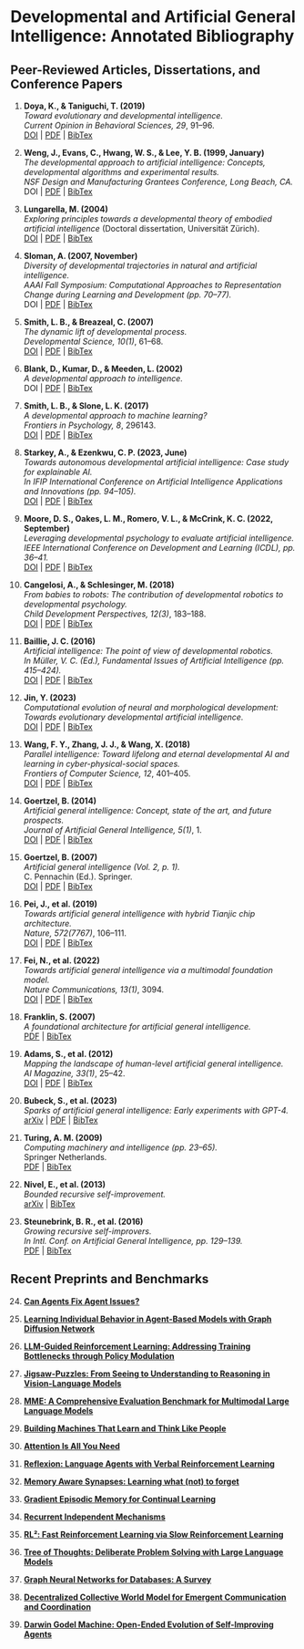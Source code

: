 # Developmental and Artificial General Intelligence: Annotated Bibliography

## Peer-Reviewed Articles, Dissertations, and Conference Papers

1. **Doya, K., & Taniguchi, T. (2019)**  
   *Toward evolutionary and developmental intelligence.*  
   *Current Opinion in Behavioral Sciences, 29*, 91–96.  
   [DOI](https://doi.org/10.1016/j.cobeha.2019.04.005) | [PDF](https://drive.google.com/file/d/1jPxUv3oKY9f7FO2D3TNTDp8cfc-Ul1rc/view) | [BibTex](https://scholar.googleusercontent.com/scholar.bib?q=info:r1v4Ac1aVCAJ:scholar.google.com/&output=citation&scisdr=CgJeZl9mEL6uwv_24Wc:AAZF9b8AAAAAaEfw-Wdqjf4i9Aj4MPFcnpxKm54&scisig=AAZF9b8AAAAAaEfw-Sfg7wTZkd-xRbAA_ZUs3hw&scisf=4&ct=citation&cd=-1&hl=en)

2. **Weng, J., Evans, C., Hwang, W. S., & Lee, Y. B. (1999, January)**  
   *The developmental approach to artificial intelligence: Concepts, developmental algorithms and experimental results.*  
   *NSF Design and Manufacturing Grantees Conference, Long Beach, CA.*  
   DOI | [PDF](https://drive.google.com/file/d/1_WRs4peqtX5xUD0meaucTleBQXDLw63U/view) | [BibTex](https://scholar.googleusercontent.com/scholar.bib?q=info:ZP422P__UX0J:scholar.google.com/&output=citation&scisdr=CgJeZl9mEL6uwv_2r0g:AAZF9b8AAAAAaEfwt0hlQ5MzahgOeYoT58MACFE&scisig=AAZF9b8AAAAAaEfwtzgeBltv4LWojzXVBoKApG4&scisf=4&ct=citation&cd=-1&hl=en)

4. **Lungarella, M. (2004)**  
   *Exploring principles towards a developmental theory of embodied artificial intelligence* (Doctoral dissertation, Universität Zürich).  
   [DOI](https://doi.org/10.5167/uzh-179106) | [PDF](https://drive.google.com/file/d/157y1XSCtUD6KibyyFTijI1E6wLHpobg-/view) | [BibTex](https://scholar.googleusercontent.com/scholar.bib?q=info:yfHtHiFLxWkJ:scholar.google.com/&output=citation&scisdr=CgJeZl9mEL6uwv_3rZ0:AAZF9b8AAAAAaEfxtZ2H52QE2LKVHIs7g1klJu4&scisig=AAZF9b8AAAAAaEfxtU-Cb-kTX0mhfKmZhVz3rOY&scisf=4&ct=citation&cd=-1&hl=en)

5. **Sloman, A. (2007, November)**  
   *Diversity of developmental trajectories in natural and artificial intelligence.*  
   *AAAI Fall Symposium: Computational Approaches to Representation Change during Learning and Development (pp. 70–77).*  
   DOI | [PDF](https://drive.google.com/file/d/1lxe79YOxRnY6FmQI8UNXuvipdIRogZ_L/view) | [BibTex](https://scholar.googleusercontent.com/scholar.bib?q=info:O4_REy3-axAJ:scholar.google.com/&output=citation&scisdr=CgJeZl9mEL6uwv_0dro:AAZF9b8AAAAAaEfybrpmEAw0BWvuT-YVRVW8MJg&scisig=AAZF9b8AAAAAaEfybsS1oeBpyrZfelwQ1vCk0_Q&scisf=4&ct=citation&cd=-1&hl=en)

6. **Smith, L. B., & Breazeal, C. (2007)**  
   *The dynamic lift of developmental process.*  
   *Developmental Science, 10(1)*, 61–68.  
   [DOI](https://doi.org/10.1111/j.1467-7687.2007.00569.x) | [PDF](https://drive.google.com/file/d/15kT3n8lyjw_XDokSoH1Nsz9MH4EIjTrU/view) | [BibTex](https://scholar.googleusercontent.com/scholar.bib?q=info:u5A68mOCwQ4J:scholar.google.com/&output=citation&scisdr=CgJeZl9mEL6uwv_0y1I:AAZF9b8AAAAAaEfy01LrkYW6lAWwSCNrItO-1mo&scisig=AAZF9b8AAAAAaEfy06l0vVD55TvwDdr1QFOnn1g&scisf=4&ct=citation&cd=-1&hl=en)

7. **Blank, D., Kumar, D., & Meeden, L. (2002)**  
   *A developmental approach to intelligence.*  
   DOI | [PDF](https://drive.google.com/file/d/1kDtB6RrQGJ38P8t9IB0EfNQeam7PUZ41/view) | [BibTex](https://scholar.googleusercontent.com/scholar.bib?q=info:Z0vSDW8lb8YJ:scholar.google.com/&output=citation&scisdr=CgJeZl9mEL6uwv_1We4:AAZF9b8AAAAAaEfzQe4bXokNYJEBz7QFxLM8qpc&scisig=AAZF9b8AAAAAaEfzQUOQAHPQjWRt_KRdJ169ZkY&scisf=4&ct=citation&cd=-1&hl=en)

8. **Smith, L. B., & Slone, L. K. (2017)**  
   *A developmental approach to machine learning?*  
   *Frontiers in Psychology, 8*, 296143.  
   [DOI](https://doi.org/10.3389/fpsyg.2017.02126) | [PDF](https://drive.google.com/file/d/13DUATH2U-ZCGIt-vkRuftvaks6Ajbten/view) | [BibTex](https://scholar.googleusercontent.com/scholar.bib?q=info:x6-L-4GmuMwJ:scholar.google.com/&output=citation&scisdr=CgJeZl9mEL6uwv_1kH8:AAZF9b8AAAAAaEfziH9zTos3EyHLTh9bQE9rS9w&scisig=AAZF9b8AAAAAaEfziCf0bAoHzdv4_tcxN6NKJIM&scisf=4&ct=citation&cd=-1&hl=en)

9. **Starkey, A., & Ezenkwu, C. P. (2023, June)**  
   *Towards autonomous developmental artificial intelligence: Case study for explainable AI.*  
   *In IFIP International Conference on Artificial Intelligence Applications and Innovations (pp. 94–105).*  
   [DOI](https://doi.org/10.1007/978-3-031-34437-7_8) | [PDF](https://drive.google.com/file/d/1f9zpknjZuAOjXUvNkZJQakHhP43sja4b/view) | [BibTex](https://scholar.googleusercontent.com/scholar.bib?q=info:YMz-uN_Eo8YJ:scholar.google.com/&output=citation&scisdr=CgJeZl9mEL6uwv_yNlI:AAZF9b8AAAAAaEf0LlKXumkMbFedqw1XJn4ovEQ&scisig=AAZF9b8AAAAAaEf0LkdRNr9UM5IBhfsfdI0gbro&scisf=4&ct=citation&cd=-1&hl=en)

10. **Moore, D. S., Oakes, L. M., Romero, V. L., & McCrink, K. C. (2022, September)**  
   *Leveraging developmental psychology to evaluate artificial intelligence.*  
   *IEEE International Conference on Development and Learning (ICDL), pp. 36–41.*  
   [DOI](https://doi.org/10.1109/ICDL55014.2022.9926037) | [PDF](https://drive.google.com/file/d/1Ku4H-gIwUqbxz6w59Xu6AqL81ASNU1-y/view) | [BibTex](https://scholar.googleusercontent.com/scholar.bib?q=info:er3LzTEf3JcJ:scholar.google.com/&output=citation&scisdr=CgJeZl9mEL6uwv_z3sY:AAZF9b8AAAAAaEf1xsYdnkkd2-zoZwY4qZmx-R0&scisig=AAZF9b8AAAAAaEf1xjyC8-Klun50w2ZcOemy1iQ&scisf=4&ct=citation&cd=-1&hl=en)

11. **Cangelosi, A., & Schlesinger, M. (2018)**  
    *From babies to robots: The contribution of developmental robotics to developmental psychology.*  
    *Child Development Perspectives, 12(3)*, 183–188.  
    [DOI](https://doi.org/10.1111/cdep.12287) | [PDF](https://drive.google.com/file/d/1Ku4H-gIwUqbxz6w59Xu6AqL81ASNU1-y/view) | [BibTex](https://scholar.googleusercontent.com/scholar.bib?q=info:IAjpzKvwZo8J:scholar.google.com/&output=citation&scisdr=CgJeZl9mEL6uwv_xXDM:AAZF9b8AAAAAaEf3RDNXaMHNPMfyT3IYfIHB-7o&scisig=AAZF9b8AAAAAaEf3RPqwEp0OI12_GPxidxrjwv4&scisf=4&ct=citation&cd=-1&hl=en)

12. **Baillie, J. C. (2016)**  
    *Artificial intelligence: The point of view of developmental robotics.*  
    *In Müller, V. C. (Ed.), Fundamental Issues of Artificial Intelligence (pp. 415–424).*  
    [DOI](https://doi.org/10.1007/978-3-319-26485-1_23) | [PDF](https://drive.google.com/file/d/1VcIKSVyimCN_dOutdJmDVoOZCmJbWExi/view) | [BibTex](https://scholar.googleusercontent.com/scholar.bib?q=info:zPJ9xtDm-aAJ:scholar.google.com/&output=citation&scisdr=CgJeZl9mEL6uwv_xnk8:AAZF9b8AAAAAaEf3hk_tM8zCbzkVpYlbXQ7J0J8&scisig=AAZF9b8AAAAAaEf3hp20_84aJjnn0MzRAXPBLPo&scisf=4&ct=citation&cd=-1&hl=en)

13. **Jin, Y. (2023)**  
    *Computational evolution of neural and morphological development: Towards evolutionary developmental artificial intelligence.*  
    [DOI](https://doi.org/10.1007/978-3-031-26326-5) | [PDF](https://drive.google.com/file/d/1gAvxuaJPt-qWIdWIjqppyz3bh7qp2jij/view) | [BibTex](https://scholar.googleusercontent.com/scholar.bib?q=info:ymE74gAcmggJ:scholar.google.com/&output=citation&scisdr=CgJeZl9mEL6uwv_x0HA:AAZF9b8AAAAAaEf3yHDW6PeHZPhFtpSf9YLTARM&scisig=AAZF9b8AAAAAaEf3yEy9RJozzaDU4OGUYZzBuLc&scisf=4&ct=citation&cd=-1&hl=en)

14. **Wang, F. Y., Zhang, J. J., & Wang, X. (2018)**  
    *Parallel intelligence: Toward lifelong and eternal developmental AI and learning in cyber-physical-social spaces.*  
    *Frontiers of Computer Science, 12*, 401–405.  
    [DOI](https://doi.org/10.1007/s11704-017-7073-1) | [PDF](https://drive.google.com/file/d/1FN_AomfY7pJ75_kxk21-IJVUv8I_TeVV/view) | [BibTex](https://scholar.googleusercontent.com/scholar.bib?q=info:-3v-bhCPqxsJ:scholar.google.com/&output=citation&scisdr=CgJeZl9mEL6uwv_-P4U:AAZF9b8AAAAAaEf4J4UIM32eelPB-tA5bgt7OHw&scisig=AAZF9b8AAAAAaEf4J4nAEntPTxf_-76MVQznIAI&scisf=4&ct=citation&cd=-1&hl=en)

15. **Goertzel, B. (2014)**  
    *Artificial general intelligence: Concept, state of the art, and future prospects.*  
    *Journal of Artificial General Intelligence, 5(1)*, 1.  
    [DOI](https://doi.org/10.2478/jagi-2014-0001) | [PDF](https://drive.google.com/file/d/1fPgVHqZfcXFRRjHHgyDyC3g040A4SqjJ/view) | [BibTex](https://scholar.googleusercontent.com/scholar.bib?q=info:OHryj3hBpzMJ:scholar.google.com/&output=citation&scisdr=CgJeZl9mEL6uwv_-kqU:AAZF9b8AAAAAaEf4iqXw7KSwZ3R8Kcc1x48mMJo&scisig=AAZF9b8AAAAAaEf4iv2tGDoZvDfoTbNCqDDJleU&scisf=4&ct=citation&cd=-1&hl=en)

16. **Goertzel, B. (2007)**  
    *Artificial general intelligence (Vol. 2, p. 1).*  
    C. Pennachin (Ed.). Springer.  
    [DOI](https://doi.org/10.1007/978-3-540-68677-4) | [PDF](https://drive.google.com/file/d/16X2nIXMXrAXXxBoOmwd7QDaUVXLcgPj7/view) | [BibTex](https://scholar.googleusercontent.com/scholar.bib?q=info:vivWABYEUkEJ:scholar.google.com/&output=citation&scisdr=CgJeZl9mEL6uwv_-3ro:AAZF9b8AAAAAaEf4xrrsxx2eUywQ-mK9iRFgBNo&scisig=AAZF9b8AAAAAaEf4xt5J0hG6_RvhXVtrQseceQo&scisf=4&ct=citation&cd=-1&hl=en)

17. **Pei, J., et al. (2019)**  
    *Towards artificial general intelligence with hybrid Tianjic chip architecture.*  
    *Nature, 572(7767)*, 106–111.  
    [DOI](https://doi.org/10.1038/s41586-019-1424-8) | [PDF](https://drive.google.com/file/d/1pyxh9cq6PY-JCCJBogeGyW-HMYdprqfS/view) | [BibTex](https://scholar.googleusercontent.com/scholar.bib?q=info:PJDR_ZLgzBcJ:scholar.google.com/&output=citation&scisdr=CgJeZl9mEL6uwv__ED8:AAZF9b8AAAAAaEf5CD8Y74bYOztEHKQBNsW-8rc&scisig=AAZF9b8AAAAAaEf5CA2InpD57ut3-_Pou4yTvVQ&scisf=4&ct=citation&cd=-1&hl=en)

18. **Fei, N., et al. (2022)**  
    *Towards artificial general intelligence via a multimodal foundation model.*  
    *Nature Communications, 13(1)*, 3094.  
    [DOI](https://doi.org/10.1038/s41467-022-30700-4) | [PDF](https://drive.google.com/file/d/1DqNHPS7Uc40EgRA2ZAunAnDflyq40sd4/view) | [BibTex](https://scholar.googleusercontent.com/scholar.bib?q=info:wXEwDgC3wvYJ:scholar.google.com/&output=citation&scisdr=CgJeZl9mEL6uwv__iTA:AAZF9b8AAAAAaEf5kTA0NNKEE0P6tNERlrs7Ar0&scisig=AAZF9b8AAAAAaEf5kUIKcfBLlF8kjv2wVQ_-LVk&scisf=4&ct=citation&cd=-1&hl=en)

19. **Franklin, S. (2007)**  
    *A foundational architecture for artificial general intelligence.*  
    [PDF](https://drive.google.com/file/d/17Y2RqrDPaKzH2NRR3TbRufKk5bRyzvBo/view) | [BibTex](https://scholar.googleusercontent.com/scholar.bib?q=info:GisSY44h2BwJ:scholar.google.com/&output=citation&scisdr=CgJeZl9mEL6uwv__-C4:AAZF9b8AAAAAaEf54C7mL6squC4I02AJCRn3qwA&scisig=AAZF9b8AAAAAaEf54E4W5l7MHA8AuegpVix2aQw&scisf=4&ct=citation&cd=-1&hl=en)

20. **Adams, S., et al. (2012)**  
    *Mapping the landscape of human-level artificial general intelligence.*  
    *AI Magazine, 33(1)*, 25–42.  
    [DOI](https://doi.org/10.1609/aimag.v33i1.2322) | [PDF](https://drive.google.com/file/d/1lmgmts5vhvJ14HfSLOYSSH-6kOSwOB6b/view) | [BibTex](https://scholar.googleusercontent.com/scholar.bib?q=info:nVfIuPOibRAJ:scholar.google.com/&output=citation&scisdr=CgJeZl9mEL6uwv_8DdY:AAZF9b8AAAAAaEf6FdYcWI5WDlMsVAd3c1VDpoc&scisig=AAZF9b8AAAAAaEf6FahRpzNY_dBzneRIz_WHKlw&scisf=4&ct=citation&cd=-1&hl=en)

21. **Bubeck, S., et al. (2023)**  
    *Sparks of artificial general intelligence: Early experiments with GPT-4.*  
    [arXiv](https://arxiv.org/abs/2303.12712) | [PDF](https://drive.google.com/file/d/1huJCoutJSKxQx8vkJv0DGPzZPRfPb86-/view) | [BibTex](https://scholar.googleusercontent.com/scholar.bib?q=info:p56TswGpi3kJ:scholar.google.com/&output=citation&scisdr=CgJeZl9mEL6uwv_8eEs:AAZF9b8AAAAAaEf6YEuKlmIXBpopsUYjos8EVSs&scisig=AAZF9b8AAAAAaEf6YGM6hlF7TlHm1r6Apr-tq3k&scisf=4&ct=citation&cd=-1&hl=en)

22. **Turing, A. M. (2009)**  
    *Computing machinery and intelligence (pp. 23–65).*  
    Springer Netherlands.  
    [PDF](https://ebiquity.umbc.edu/_file_directory_/papers/1389.pdf) | [BibTex](https://scholar.googleusercontent.com/scholar.bib?q=info:wdzeOY5-nu0J:scholar.google.com/&output=citation&scisdr=CgJeZl9mEL6uwv_9I58:AAZF9b8AAAAAaEf7O5-PhA8Qq0aoqC8cmnJQHcQ&scisig=AAZF9b8AAAAAaEf7O_xxnXGLdDoPQ9ZCb_Kn9w4&scisf=4&ct=citation&cd=-1&hl=en)

23. **Nivel, E., et al. (2013)**  
    *Bounded recursive self-improvement.*  
    [arXiv](https://arxiv.org/abs/1312.6764) | [BibTex](https://scholar.googleusercontent.com/scholar.bib?q=info:p-Id3FTfaGYJ:scholar.google.com/&output=citation&scisdr=CgJeZl9mEL6uwv_9nj4:AAZF9b8AAAAAaEf7hj4sW4kep1u6An1vwRtTBdk&scisig=AAZF9b8AAAAAaEf7hj-sCG6_ox2CGl0OanP6D9M&scisf=4&ct=citation&cd=-1&hl=en)

24. **Steunebrink, B. R., et al. (2016)**  
    *Growing recursive self-improvers.*  
    *In Intl. Conf. on Artificial General Intelligence, pp. 129–139.*  
    [PDF](https://alumni.media.mit.edu/~kris/ftp/AGI16_growing_recursive_self-improvers.pdf) | [BibTex](https://scholar.googleusercontent.com/scholar.bib?q=info:XD_Q7EePNkUJ:scholar.google.com/&output=citation&scisdr=CgJeZl9mEL6uwv_6U0c:AAZF9b8AAAAAaEf8S0cGWxKeKYYs8HZ5UScfeME&scisig=AAZF9b8AAAAAaEf8S5wC_oFDMorIIT6hJd6AOEU&scisf=4&ct=citation&cd=-1&hl=en)

## Recent Preprints and Benchmarks

24. [**Can Agents Fix Agent Issues?**](https://arxiv.org/abs/2505.20749)

25. [**Learning Individual Behavior in Agent-Based Models with Graph Diffusion Network**](https://arxiv.org/abs/2505.21426)

26. [**LLM-Guided Reinforcement Learning: Addressing Training Bottlenecks through Policy Modulation**](https://arxiv.org/abs/2505.20671)

27. [**Jigsaw-Puzzles: From Seeing to Understanding to Reasoning in Vision-Language Models**](https://arxiv.org/abs/2505.20728)

28. [**MME: A Comprehensive Evaluation Benchmark for Multimodal Large Language Models**](https://arxiv.org/abs/2306.13394)

29. [**Building Machines That Learn and Think Like People**](https://arxiv.org/abs/1604.00289)

30. [**Attention Is All You Need**](https://arxiv.org/abs/1706.03762)

31. [**Reflexion: Language Agents with Verbal Reinforcement Learning**](https://arxiv.org/abs/2303.11366)

32. [**Memory Aware Synapses: Learning what (not) to forget**](https://arxiv.org/abs/1711.09601)

33. [**Gradient Episodic Memory for Continual Learning**](https://arxiv.org/abs/1706.08840)

34. [**Recurrent Independent Mechanisms**](https://arxiv.org/abs/1909.10893)

35. [**RL²: Fast Reinforcement Learning via Slow Reinforcement Learning**](https://arxiv.org/abs/1611.02779)

36. [**Tree of Thoughts: Deliberate Problem Solving with Large Language Models**](https://arxiv.org/abs/2305.10601)

37. [**Graph Neural Networks for Databases: A Survey**](https://arxiv.org/abs/2502.12908v1)

38. [**Decentralized Collective World Model for Emergent Communication and Coordination**](https://arxiv.org/abs/2504.03353v1)

39. [**Darwin Godel Machine: Open-Ended Evolution of Self-Improving Agents**](https://arxiv.org/abs/2505.22954)
